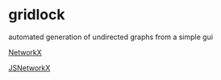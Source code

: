 # gridlock
automated generation of undirected graphs from a simple gui

[NetworkX](https://github.com/networkx/networkx)

[JSNetworkX](http://jsnetworkx.org)

